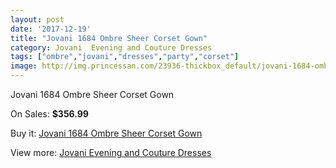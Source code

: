 ```yaml
---
layout: post
date: '2017-12-19'
title: "Jovani 1684 Ombre Sheer Corset Gown"
category: Jovani  Evening and Couture Dresses
tags: ["ombre","jovani","dresses","party","corset"]
image: http://img.princessan.com/23936-thickbox_default/jovani-1684-ombre-sheer-corset-gown.jpg
---
```

Jovani 1684 Ombre Sheer Corset Gown

On Sales: **$356.99**
<a href="https://www.princessan.com/en/11014-jovani-1684-ombre-sheer-corset-gown.html"><amp-img layout="responsive" width="600" height="600" src="//img.princessan.com/23936-thickbox_default/jovani-1684-ombre-sheer-corset-gown.jpg" alt="Jovani 1684 Ombre Sheer Corset Gown 0" /></a>

Buy it: [Jovani 1684 Ombre Sheer Corset Gown](https://www.princessan.com/en/11014-jovani-1684-ombre-sheer-corset-gown.html "Jovani 1684 Ombre Sheer Corset Gown")

View more: [Jovani  Evening and Couture Dresses](https://www.princessan.com/en/83- "Jovani  Evening and Couture Dresses")